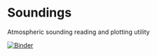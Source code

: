 # Soundings

Atmospheric sounding reading and plotting utility 

[![Binder](https://mybinder.org/badge.svg)](https://mybinder.org/v2/gh/acinn/soundings/master?filepath=example.ipynb)

